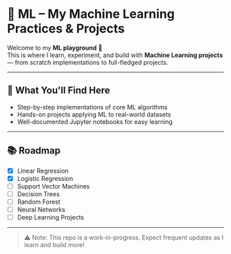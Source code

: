 # 🧠 ML – My Machine Learning Practices & Projects

Welcome to my **ML playground** 🚀  
This is where I learn, experiment, and build with **Machine Learning projects** — from scratch implementations to full-fledged projects.

---

## 📌 What You'll Find Here
- Step-by-step implementations of core ML algorithms
- Hands-on projects applying ML to real-world datasets
- Well-documented Jupyter notebooks for easy learning

---

## 📚 Roadmap
- [x] Linear Regression
- [x] Logistic Regression
- [ ] Support Vector Machines
- [ ] Decision Trees
- [ ] Random Forest
- [ ] Neural Networks
- [ ] Deep Learning Projects

---

> ⚠ Note: This repo is a work-in-progress. Expect frequent updates as I learn and build more!


